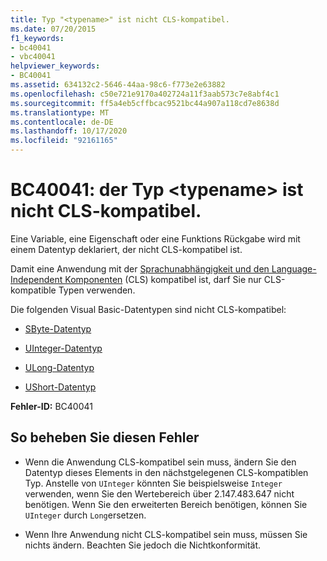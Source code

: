 ```yaml
---
title: Typ "<typename>" ist nicht CLS-kompatibel.
ms.date: 07/20/2015
f1_keywords:
- bc40041
- vbc40041
helpviewer_keywords:
- BC40041
ms.assetid: 634132c2-5646-44aa-98c6-f773e2e63882
ms.openlocfilehash: c50e721e9170a402724a11f3aab573c7e8abf4c1
ms.sourcegitcommit: ff5a4eb5cffbcac9521bc44a907a118cd7e8638d
ms.translationtype: MT
ms.contentlocale: de-DE
ms.lasthandoff: 10/17/2020
ms.locfileid: "92161165"
---
```

# <a name="bc40041-type-typename-is-not-cls-compliant"></a>BC40041: der Typ \<typename> ist nicht CLS-kompatibel.

Eine Variable, eine Eigenschaft oder eine Funktions Rückgabe wird mit einem Datentyp deklariert, der nicht CLS-kompatibel ist.

 Damit eine Anwendung mit der [Sprachunabhängigkeit und den Language-Independent Komponenten](../../../standard/language-independence-and-language-independent-components.md) (CLS) kompatibel ist, darf Sie nur CLS-kompatible Typen verwenden.

 Die folgenden Visual Basic-Datentypen sind nicht CLS-kompatibel:

- [SByte-Datentyp](../data-types/sbyte-data-type.md)

- [UInteger-Datentyp](../data-types/uinteger-data-type.md)

- [ULong-Datentyp](../data-types/ulong-data-type.md)

- [UShort-Datentyp](../data-types/ushort-data-type.md)

 **Fehler-ID:** BC40041

## <a name="to-correct-this-error"></a>So beheben Sie diesen Fehler

- Wenn die Anwendung CLS-kompatibel sein muss, ändern Sie den Datentyp dieses Elements in den nächstgelegenen CLS-kompatiblen Typ. Anstelle von `UInteger` könnten Sie beispielsweise `Integer` verwenden, wenn Sie den Wertebereich über 2.147.483.647 nicht benötigen. Wenn Sie den erweiterten Bereich benötigen, können Sie `UInteger` durch `Long`ersetzen.

- Wenn Ihre Anwendung nicht CLS-kompatibel sein muss, müssen Sie nichts ändern. Beachten Sie jedoch die Nichtkonformität.

